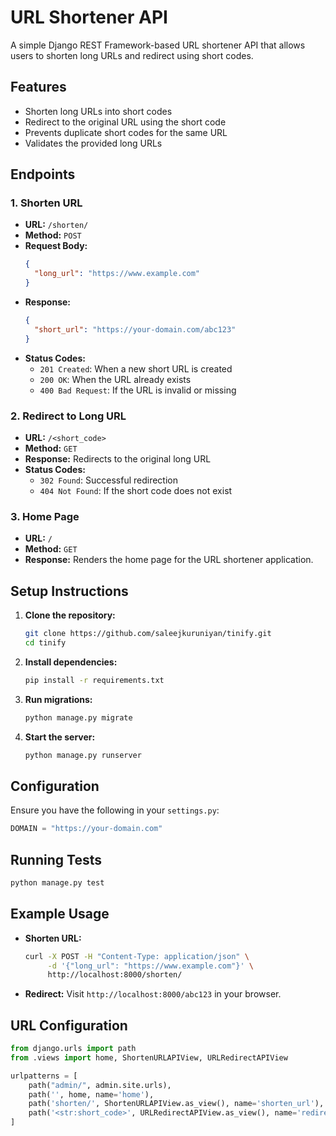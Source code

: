 # URL Shortener API

A simple Django REST Framework-based URL shortener API that allows users to shorten long URLs and redirect using short codes.

## Features
- Shorten long URLs into short codes
- Redirect to the original URL using the short code
- Prevents duplicate short codes for the same URL
- Validates the provided long URLs

## Endpoints

### 1. Shorten URL
- **URL:** `/shorten/`
- **Method:** `POST`
- **Request Body:**
  ```json
  {
    "long_url": "https://www.example.com"
  }
  ```
- **Response:**
  ```json
  {
    "short_url": "https://your-domain.com/abc123"
  }
  ```
- **Status Codes:**
  - `201 Created`: When a new short URL is created
  - `200 OK`: When the URL already exists
  - `400 Bad Request`: If the URL is invalid or missing

### 2. Redirect to Long URL
- **URL:** `/<short_code>`
- **Method:** `GET`
- **Response:** Redirects to the original long URL
- **Status Codes:**
  - `302 Found`: Successful redirection
  - `404 Not Found`: If the short code does not exist

### 3. Home Page
- **URL:** `/`
- **Method:** `GET`
- **Response:** Renders the home page for the URL shortener application.

## Setup Instructions

1. **Clone the repository:**
   ```bash
   git clone https://github.com/saleejkuruniyan/tinify.git
   cd tinify
   ```

2. **Install dependencies:**
   ```bash
   pip install -r requirements.txt
   ```

3. **Run migrations:**
   ```bash
   python manage.py migrate
   ```

4. **Start the server:**
   ```bash
   python manage.py runserver
   ```

## Configuration

Ensure you have the following in your `settings.py`:
```python
DOMAIN = "https://your-domain.com"
```

## Running Tests

```bash
python manage.py test
```

## Example Usage

- **Shorten URL:**
  ```bash
  curl -X POST -H "Content-Type: application/json" \
       -d '{"long_url": "https://www.example.com"}' \
       http://localhost:8000/shorten/
  ```

- **Redirect:**
  Visit `http://localhost:8000/abc123` in your browser.

## URL Configuration

```python
from django.urls import path
from .views import home, ShortenURLAPIView, URLRedirectAPIView

urlpatterns = [
    path("admin/", admin.site.urls),
    path('', home, name='home'),
    path('shorten/', ShortenURLAPIView.as_view(), name='shorten_url'),
    path('<str:short_code>', URLRedirectAPIView.as_view(), name='redirect_url'),
]
```

